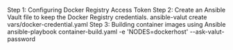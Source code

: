 Step 1: Configuring Docker Registry Access Token
Step 2: Create an Ansible Vault file to keep the Docker Registry credentials.
        ansible-valut create vars/docker-credential.yaml
Step 3: Building container images using Ansible
        ansible-playbook container-build.yaml -e 'NODES=dockerhost' --ask-valut-password
         